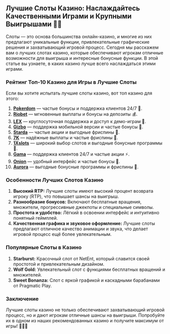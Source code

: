 ## Лучшие Слоты Казино: Наслаждайтесь Качественными Играми и Крупными Выигрышами 🎰💎

Слоты — это основа большинства онлайн-казино, и многие из них предлагают уникальные функции, привлекательные графические решения и захватывающий игровой процесс. Сегодня мы расскажем вам о лучших слотах казино, которые обеспечивают игрокам отличные возможности для выигрыша и интересные бонусные функции. В этой статье вы узнаете, в каких казино лучше всего наслаждаться этими играми.

### Рейтинг Топ-10 Казино для Игры в Лучшие Слоты

Если вы хотите испытать лучшие слоты казино, вот топ казино для этого:

1. **[Pokerdom](https://brandplay.link/4k77v2yx)** — частые бонусы и поддержка клиентов 24/7 🎲.
2. **[Riobet](https://brandplay.link/7xBLTPyj)** — мгновенные выплаты и бонусы на депозиты 💰.
3. **[LEX](https://brandplay.link/zW4hdDFV)** — круглосуточная поддержка и доступ к демо-играм 🎉.
4. **[Gizbo](https://brandplay.link/bprXw4YV)** — поддержка мобильной версии и частые бонусы 🎁.
5. **[Starda](https://brandplay.link/fB7xwRFL)** — частые акции и выгодные фриспины 🎈.
6. **[7K](https://brandplay.link/BvQyFShp)** — надёжные выплаты и частые фриспины 🎯.
7. **[1Xslots](https://brandplay.link/hSB1khtr)** — широкий выбор слотов и выгодные бонусные программы 🌟.
8. **[Gama](https://brandplay.link/j6NMKsDz)** — поддержка клиентов 24/7 и частые акции ⚡.
9. **[Onion](https://brandplay.link/zBGRVpQ9)** — удобный интерфейс и частые бонусы 🎰.
10. **[Aurora](https://10trafic-stat2.com/click/668546556bcc6313411604bd/6766/13032/subaccount)** — выгодные бонусные программы и фриспины 💎.

### Особенности Лучших Слотов Казино

1. **Высокий RTP:** Лучшие слоты имеют высокий процент возврата игроку (RTP), что повышает шансы на выигрыш.
2. **Разнообразие бонусов:** Включают бесплатные вращения, множители, прогрессивные джекпоты и специальные символы.
3. **Простота и удобство:** Лёгкий в освоении интерфейс и интуитивно понятный геймплей.
4. **Качественная графика и звуковое оформление:** Лучшие слоты предлагают отличное качество анимации и звука, что делает игровой процесс ещё более увлекательным.

### Популярные Слоты в Казино

1. **Starburst:** Красочный слот от NetEnt, который славится своей простотой и привлекательным дизайном.
2. **Wolf Gold:** Увлекательный слот с функциями бесплатных вращений и множителей.
3. **Sweet Bonanza:** Слот с яркой графикой и каскадными барабанами от Pragmatic Play.

### Заключение

Лучшие слоты казино не только обеспечивают захватывающий игровой процесс, но и дают игрокам отличные шансы на выигрыши. Попробуйте их в одном из наших рекомендованных казино и получите максимум от игры! 🎉🎰💸
